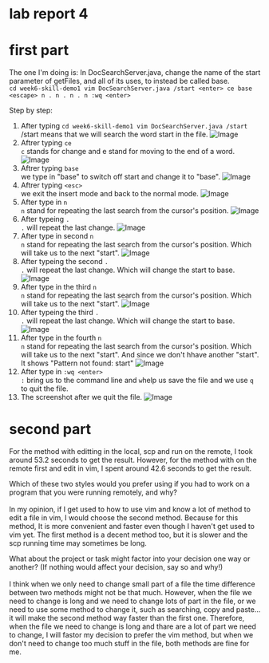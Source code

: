 # lab report 4
# first part
The one I'm doing is: In DocSearchServer.java, change the name of the start parameter of getFiles, and all of its uses, to instead be called base.<br>
`cd week6-skill-demo1
vim DocSearchServer.java
/start <enter> ce base <escape> n . n . n . n :wq <enter>`

Step by step:
1. After typing `cd week6-skill-demo1
vim DocSearchServer.java /start` <br>
/start means that we will search the word start in the file.
![Image](lab4r_1.png)
2. Aftrer typing `ce`<br>
`c` stands for change and e stand for moving to the end of a word. 
![Image](lab4r_ce.png)
3. Aftrer typing `base`<br>
we type in "base" to switch off start and change it to "base".
![Image](lab4r_base.png)
4. Aftrer typing `<esc>`<br>
we exit the insert mode and back to the normal mode.
![Image](lab4r_esc.png)
5. After type in `n`<br>
`n` stand for repeating the last search from the cursor's position.
![Image](lab4r_n1.png)
6. After typeing `.`<br>
`.` will repeat the last change.
![Image](lab4r_dot1.png)
7. After type in second `n`<br>
`n` stand for repeating the last search from the cursor's position. Which will take us to the next "start".
![Image](lab4r_n2.png)
8. After typeing the second `.`<br>
`.` will repeat the last change. Which will change the start to base.
![Image](lab4r_dot2.png)
9. After type in the third `n`<br>
`n` stand for repeating the last search from the cursor's position. Which will take us to the next "start".
![Image](lab4r_n3.png)
10.  After typeing the third `.`<br>
`.` will repeat the last change. Which will change the start to base.
![Image](lab4r_dot3.png)
11. After type in the fourth `n`<br>
`n` stand for repeating the last search from the cursor's position. Which will take us to the next "start". And since we don't hhave another "start". It shows "Pattern not found: start"
![Image](lab4r_n4.png)
12. After type in `:wq <enter>` <br>
`:` bring us to the command line and `w`help us save the file and we use `q` to quit the file.
13. The screenshot after we quit the file.
![Image](lab4r_aftersave.png)

# second part
For the method with editting in the local, scp and run on the remote, I took around 53.2 seconds to get the result.
However, for the method with on the remote first and edit in vim, I spent around 42.6 seconds to get the result.<br>

Which of these two styles would you prefer using if you had to work on a program that you were running remotely, and why?<br>
<br>
In my opinion, if I get used to how to use vim and know a lot of method to edit a file in vim, I would choose the second method. Because for this method, It is more convenient and faster even though I haven't get used to vim yet. The first method is a decent method too, but it is slower and the scp running time may sometimes be long.

What about the project or task might factor into your decision one way or another? (If nothing would affect your decision, say so and why!)
<br>
<br>
I think when we only need to change small part of a file the time difference between two methods might not be that much. However, when the file we need to change is long and we need to change lots of part in the file, or we need to use some method to change it, such as searching, copy and paste... it will make the second method way faster than the first one. Therefore, when the file we need to change is long and thare are a lot of part we need to change, I will fastor my decision to prefer the vim method, but when we don't need to change too much stuff in the file, both methods are fine for me.

